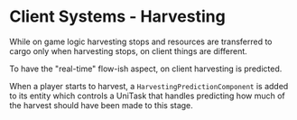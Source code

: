 # Client Systems - Harvesting

While on game logic harvesting stops and resources are transferred to cargo only when harvesting stops, on client things are different.

To have the "real-time" flow-ish aspect, on client harvesting is predicted.

When a player starts to harvest, a `HarvestingPredictionComponent` is added to its entity which controls a UniTask that handles predicting how much of the harvest should
have been made to this stage.
